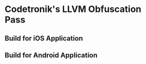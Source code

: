 # Codetronik's LLVM Obfuscation Pass

## Build for iOS Application

## Build for Android Application
